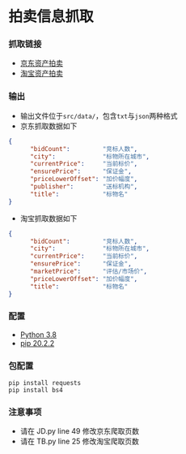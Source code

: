 # 拍卖信息抓取

### 抓取链接
- [京东资产拍卖](https://auction.jd.com/zichan.html/)
- [淘宝资产拍卖](https://zc-paimai.taobao.com/zc/index.htm?scm=20140647.sem.pm.wushuang5473)

### 输出
- 输出文件位于`src/data/`，包含`txt`与`json`两种格式
- 京东抓取数据如下
```json
{
      "bidCount":         "竞标人数",
      "city":             "标物所在城市",
      "currentPrice":     "当前标价",
      "ensurePrice":      "保证金",
      "priceLowerOffset": "加价幅度",
      "publisher":        "送标机构",
      "title":            "标物名"
}
```
- 淘宝抓取数据如下
```json
{
      "bidCount":         "竞标人数",
      "city":             "标物所在城市",
      "currentPrice":     "当前标价",
      "ensurePrice":      "保证金",
      "marketPrice":      "评估/市场价",
      "priceLowerOffset": "加价幅度",
      "title":            "标物名"
}
```

### 配置
- [Python 3.8](https://www.python.org/getit/)
- [pip 20.2.2](https://pip.pypa.io/en/latest/installing/)

### 包配置
```
pip install requests
pip install bs4
```

### 注意事项
- 请在 JD.py line 49 修改京东爬取页数
- 请在 TB.py line 25 修改淘宝爬取页数
